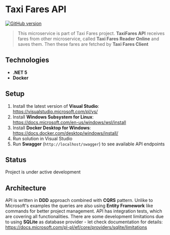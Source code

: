 # Taxi Fares API
[![GitHub version](https://img.shields.io/badge/version-1.0.0-green.svg)](https://github.com/stpdeveloping/TaxiFares.API)
> This microservice is part of Taxi Fares project. **TaxiFares API** receives fares from other microservice, called **Taxi Fares Reader Online** and saves them. Then these fares are fetched by **Taxi Fares Client**

## Technologies
* **.NET 5**
* **Docker**

## Setup
1. Install the latest version of **Visual Studio**: <br/>https://visualstudio.microsoft.com/pl/vs/
2. Install **Windows Subsystem for Linux**: <br/>https://docs.microsoft.com/en-us/windows/wsl/install
3. Install **Docker Desktop for Windows**: <br/>https://docs.docker.com/desktop/windows/install/
1. Run solution in Visual Studio
2. Run **Swagger** (`http://localhost/swagger`) to see available API endpoints

## Status
Project is under active development

## Architecture
API is written in **DDD** approach combined with **CQRS** pattern. Unlike to Microsoft's examples the queries are also using **Entity Framework** like commands for better project management. 
API has integration tests, which are covering all functionalities.
There are some development limitations due to using **SQLite** as database provider - let check documentation for details: <br/>https://docs.microsoft.com/pl-pl/ef/core/providers/sqlite/limitations

